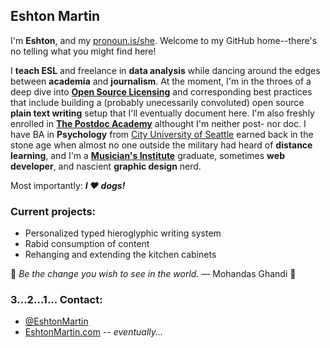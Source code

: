 ## Eshton Martin

I'm **Eshton**, and my [pronoun.is/she](https://pronoun.is/she). Welcome to my GitHub home--there's no telling what you might find here!

I **teach ESL** and freelance in **data analysis** while dancing around the edges between **academia** and **journalism**. At the moment, I'm in the throes of a deep dive into [**Open Source Licensing**](https://choosealicense.com/appendix/) and corresponding best practices that include building a (probably unecessarily convoluted) open source **plain text writing** setup that I'll eventually document here. I'm also freshly enrolled in [**The Postdoc Academy**](https://www.postdocacademy.org/) althought I'm neither post- nor doc. I have BA in **Psychology** from [City University of Seattle](https://www.cityu.edu) earned back in the stone age when almost no one outside the military had heard of **distance learning**, and I'm a [**Musician's Institute**](https://mi.edu) graduate, sometimes **web developer**, and nascient **graphic design** nerd.

Most importantly: ***I ❤️ dogs!***

### Current projects:
- Personalized typed hieroglyphic writing system
- Rabid consumption of content
- Rehanging and extending the kitchen cabinets

🍂  *Be the change you wish to see in the world.*  — Mohandas Ghandi 🍂

### 3...2...1... Contact:
- [@EshtonMartin](https://www.twitter.com/eshtonmartin)
- [EshtonMartin.com](https://EshtonMartin.com) -- *eventually...*
